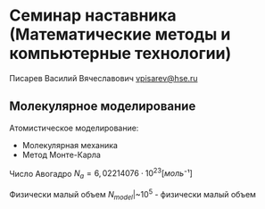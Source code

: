 # Семинар наставника (Математические методы и компьютерные технологии)

Писарев Василий Вячеславович
vpisarev@hse.ru

## Молекулярное моделирование

Атомистическое моделирование:

* Молекулярная механика
* Метод Монте-Карла

Число Авогадро $N_a = 6,022 140 76⋅10^{23} [моль⁻¹]$

Физически малый объем $N_{model}|$~$10^5$ - физически малый объем